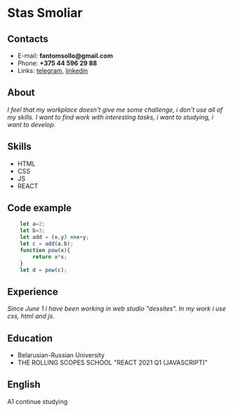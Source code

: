 # Stas Smoliar
## Contacts
* E-mail: __fantomsollo@gmail.com__
* Phone: __+375 44 596 29 88__
* Links: [telegram](https://t.me/fpastl), [linkedin](https://www.linkedin.com/in/%D1%81%D1%82%D0%B0%D1%81-%D1%81%D0%BC%D0%BE%D0%BB%D1%8F%D1%80-bba60a207)
## About
_I feel that my workplace doesn't give me some challenge, i don't use all of my skills. I want to find work with interesting tasks, i want to studying, i want to develop._
## Skills
* HTML
* CSS
* JS
* REACT
## Code example
```javascript
    let a=2;
    let b=3;
    let add = (x,y) =>x+y;
    let c = add(a,b);
    function pow(x){
        return x*x;
    }
    let d = pow(c);
```
## Experience
_Since June 1 i have been working in web studio "dessites". In my work i use css, html and js._
## Education
* Belarusian-Russian University
* THE ROLLING SCOPES SCHOOL "REACT 2021 Q1 (JAVASCRIPT)"
## English
A1 continue studying